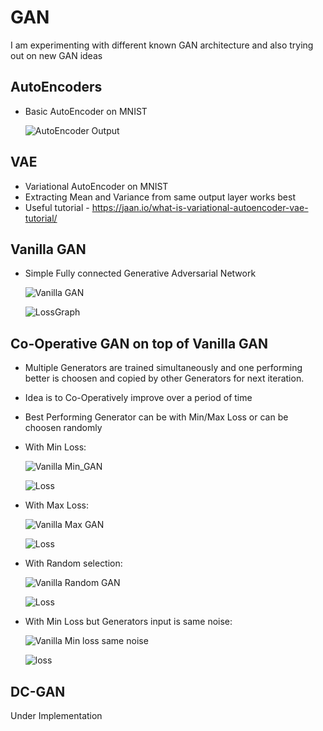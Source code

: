 # GAN

I am experimenting with different known GAN architecture and also trying out on new GAN ideas

## AutoEncoders
  * Basic AutoEncoder on MNIST
  
    ![AutoEncoder Output](https://github.com/bhushan23/GAN/blob/master/AutoEncoder/genImg/image_9.png)

## VAE 
  * Variational AutoEncoder on MNIST 
  * Extracting Mean and Variance from same output layer works best
  * Useful tutorial - https://jaan.io/what-is-variational-autoencoder-vae-tutorial/
  
## Vanilla GAN
  * Simple Fully connected Generative Adversarial Network
  
    ![Vanilla GAN](https://github.com/bhushan23/GAN/blob/master/Vanilla%20GAN/Vanilla_Gan.gif) 
    
    ![LossGraph](https://github.com/bhushan23/GAN/blob/master/Vanilla%20GAN/Loss_Plot_Vanilla_Min_GAN_200.png)
  
## Co-Operative GAN on top of Vanilla GAN
  * Multiple Generators are trained simultaneously and one performing better is choosen and copied by other Generators for next     iteration.
  * Idea is to Co-Operatively improve over a period of time
  * Best Performing Generator can be with Min/Max Loss or can be choosen randomly
  * With Min Loss:
     
     ![Vanilla Min_GAN](https://github.com/bhushan23/GAN/blob/master/Co-Operative-GAN/Min/Min_Multiple_Gens.gif)
     
     ![Loss](https://github.com/bhushan23/GAN/blob/master/Co-Operative-GAN/Min/Loss_Plot_Vanilla_Min_Co-Operative_GAN_200.png)
  * With Max Loss:
      
      ![Vanilla Max GAN](https://github.com/bhushan23/GAN/blob/master/Co-Operative-GAN/Max/Max_Multiple_Gens.gif)
      
      ![Loss](https://github.com/bhushan23/GAN/blob/master/Co-Operative-GAN/Max/Loss_Plot_Vanilla_Max_Co-Operative_GAN_200.png)
  * With Random selection:
      
      ![Vanilla Random GAN](https://github.com/bhushan23/GAN/blob/master/Co-Operative-GAN/Random/Random_Multiple_Gens.gif)
      
      ![Loss](https://github.com/bhushan23/GAN/blob/master/Co-Operative-GAN/Random/Loss_Plot_Vanilla_Random_Co-Operative_GAN_200.png)
  * With Min Loss but Generators input is same noise:
      
      ![Vanilla Min loss same noise](https://github.com/bhushan23/GAN/blob/master/Co-Operative-GAN/Min_D_Once/Min_Multiple_Gens.gif)
      
      ![loss](https://github.com/bhushan23/GAN/blob/master/Co-Operative-GAN/Min_D_Once/Loss_Plot_Vanilla_Min_Same_Noise_Co-Operative_GAN_200.png)
      
  ## DC-GAN
   Under Implementation
